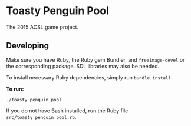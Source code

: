 Toasty Penguin Pool
===================

The 2015 ACSL game project.

Developing
----------

Make sure you have Ruby, the Ruby gem Bundler, and `freeimage-devel` or the corresponding package.
SDL libraries may also be needed.

To install necessary Ruby dependencies, simply run `bundle install`.

**To run:**

`./toasty_penguin_pool`

If you do not have Bash installed, run the Ruby file `src/toasty_penguin_pool.rb`.
